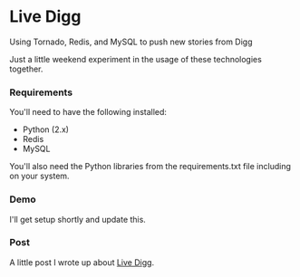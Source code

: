 # Live Digg

Using Tornado, Redis, and MySQL to push new stories from Digg

Just a little weekend experiment in the usage of these technologies together.

### Requirements

You'll need to have the following installed:
 * Python (2.x)
 * Redis
 * MySQL

You'll also need the Python libraries from the requirements.txt file including on your system.

### Demo

I'll get setup shortly and update this.

### Post

A little post I wrote up about [Live Digg](http://mkdir.info/live-digg.html).